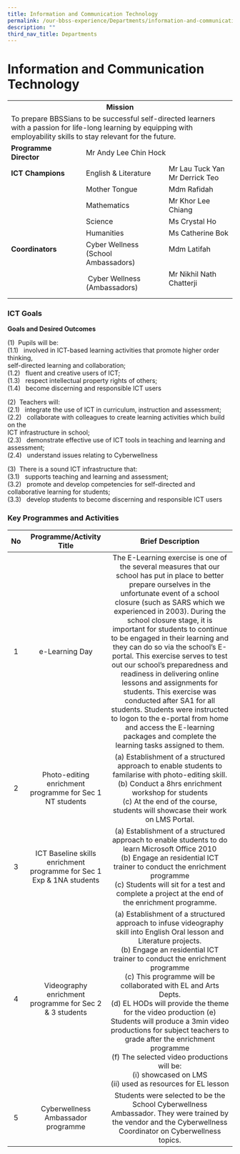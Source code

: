 ```yaml
---
title: Information and Communication Technology
permalink: /our-bbss-experience/Departments/information-and-communication-technology/
description: ""
third_nav_title: Departments
---
```

# Information and Communication Technology

<table>
<tbody>
<tr>
<th colspan="3" style="text-align: center;" >Mission</th>
</tr>
<tr>
<td colspan="3">To prepare BBSSians to be successful self-directed learners with a passion for life-long learning by equipping with employability skills to stay relevant for the future.</td>
</tr>
<tr>
<td><strong>Programme Director<br /></strong></td>
<td colspan="2">Mr Andy Lee Chin Hock</td>
</tr>
<tr>
<td><strong>ICT Champions</strong></td>
<td>English &amp; Literature</td>
<td>Mr Lau Tuck Yan<br />Mr Derrick Teo</td>
</tr>
<tr>
<td>&nbsp;</td>
<td>Mother Tongue</td>
<td>Mdm Rafidah</td>
</tr>
<tr>
<td>&nbsp;</td>
<td>Mathematics</td>
<td>Mr Khor Lee Chiang</td>
</tr>
<tr>
<td>&nbsp;</td>
<td>Science</td>
<td>Ms Crystal Ho</td>
</tr>
<tr>
<td>&nbsp;</td>
<td>Humanities</td>
<td>Ms Catherine Bok</td>
</tr>
<tr>
<td><strong>Coordinators<br /><br /></strong></td>
<td>Cyber Wellness<br />(School Ambassadors)</td>
<td>Mdm Latifah<br /><br /></td>
</tr>
<tr>
<td>&nbsp;</td>
<td>
<div>&nbsp;Cyber Wellness</div>
<div>(Ambassadors)</div>
</td>
<td>Mr Nikhil Nath Chatterji<br /><br /></td>
</tr>
</tbody>
</table>

### ICT Goals

**Goals and Desired Outcomes**

(1)  Pupils will be:  
(1.1)   involved in ICT-based learning activities that promote higher order thinking,  
self-directed learning and collaboration;  
(1.2)   fluent and creative users of ICT;  
(1.3)   respect intellectual property rights of others;  
(1.4)   become discerning and responsible ICT users 

(2)  Teachers will:  
(2.1)   integrate the use of ICT in curriculum, instruction and assessment;  
(2.2)   collaborate with colleagues to create learning activities which build on the  
ICT infrastructure in school;  
(2.3)   demonstrate effective use of ICT tools in teaching and learning and assessment;  
(2.4)   understand issues relating to Cyberwellness  

(3)  There is a sound ICT infrastructure that:  
(3.1)   supports teaching and learning and assessment;  
(3.2)   promote and develop competencies for self-directed and collaborative learning for students;  
(3.3)   develop students to become discerning and responsible ICT users

### Key Programmes and Activities

| No |                        Programme/Activity Title                       |                Brief Description                                             |
|:--:|:-----------:|:------:|
|  1 | e-Learning Day                                                        | The E-Learning exercise is one of the several measures that our school has put in place to better prepare ourselves in the unfortunate event of a school closure (such as SARS which we experienced in 2003). During the school closure stage, it is important for students to continue to be engaged in their learning and they can do so via the school’s E-portal. This exercise serves to test out our school’s preparedness and readiness in delivering online lessons and assignments for students. This exercise was conducted after SA1 for all students. Students were instructed to logon to the e-portal from home and access the E-learning packages and complete the learning tasks assigned to them. |
|  2 | Photo-editing enrichment programme for Sec 1 NT students              | (a) Establishment of a structured approach to enable students to familarise with photo-editing skill. <br>(b) Conduct a 8hrs enrichment workshop for students <br>(c) At the end of the course, students will showcase their work on LMS Portal.                                                        |
|  3 | ICT Baseline skills enrichment programme for Sec 1 Exp & 1NA students | (a) Establishment of a structured approach to enable students to do learn Microsoft Office 2010 <br>(b) Engage an residential ICT trainer to conduct the enrichment programme <br>(c) Students will sit for a test and complete a project at the end of the enrichment programme.                                                                                                                                                                                                                                                                                                                                                                                                                                  |
|  4 | Videography enrichment programme for Sec 2 & 3 students               | (a) Establishment of a structured approach to  infuse videography skill into English Oral lesson and  Literature projects. <br>(b) Engage an residential ICT trainer to conduct the enrichment programme <br>(c) This programme will be collaborated with EL and Arts Depts. <br>(d) EL HODs will provide the theme for the video production (e) Students will produce a 3min video productions for subject teachers to grade after the enrichment programme <br>(f) The selected video productions will be: <br>(i) showcased on LMS  <br>(ii) used as resources for EL lesson                                                                                                                                    |
|  5 | Cyberwellness Ambassador programme                                    | Students were selected to be the School Cyberwellness Ambassador. They were trained by the vendor and the Cyberwellness Coordinator on Cyberwellness topics.                 |